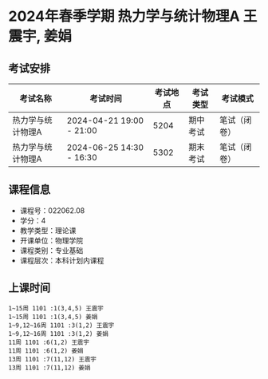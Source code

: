 # 2024年春季学期 热力学与统计物理A 王震宇, 姜娟




## 考试安排

| 考试名称 | 考试时间 | 考试地点 | 考试类型 | 考试模式 |
| -------- | -------- | -------- | -------- | -------- |
| 热力学与统计物理A | 2024-04-21 19:00 - 21:00 | 5204 | 期中考试 | 笔试（闭卷） |
| 热力学与统计物理A | 2024-06-25 14:30 - 16:30 | 5302 | 期末考试 | 笔试（闭卷） |





## 课程信息

- 课程号：022062.08
- 学分：4
- 教学类型：理论课
- 开课单位：物理学院
- 课程类别：专业基础
- 课程层次：本科计划内课程

## 上课时间

```
1~15周 1101 :1(3,4,5) 王震宇
1~15周 1101 :1(3,4,5) 姜娟
1~9,12~16周 1101 :3(1,2) 王震宇
1~9,12~16周 1101 :3(1,2) 姜娟
11周 1101 :6(1,2) 王震宇
11周 1101 :6(1,2) 姜娟
13周 1101 :7(11,12) 王震宇
13周 1101 :7(11,12) 姜娟
```

